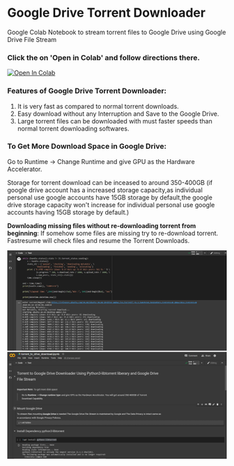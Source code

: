 # Google Drive Torrent Downloader
Google Colab Notebook to stream torrent files to Google Drive using Google Drive File Stream

### Click the on 'Open in Colab' and follow directions there.
<a href="https://colab.research.google.com/github/tiquasar/GoogleDrive_Torrent_Downloader/blob/master/torrent_to_drive_downloader.ipynb" target="_parent"><img src="https://colab.research.google.com/assets/colab-badge.svg" alt="Open In Colab"/></a>


### Features of Google Drive Torrent Downloader:
1. It is very fast as compared to normal torrent downloads.
2. Easy download without any Interruption and Save to the Google Drive.
3. Large torrent files can be downloaded with must faster speeds than normal torrent downloading softwares.

### To Get More Download Space in Google Drive:
Go to Runtime -> Change Runtime and give GPU as the Hardware Accelerator.  
<p>Storage for torrent download can be inceased to around 350-400GB (if google drive account has a increased storage capacity,as individual personal use google accounts have 15GB storage by default,the google drive storage capacity won't increase for individual personal use google accounts having 15GB storage by default.)</p>

**Downloading missing files without re-downloading torrent from beginning**: If somehow some files are missing try to re-download torrent. Fastresume will check files and resume the Torrent Downloads.

<img src="https://github.com/tiquasar/GoogleDrive_Torrent_Downloader/blob/master/GoogleDrive_Torrent_Downloader_screenshot1.png" style="width:100% height=80%" >
<img src="https://github.com/tiquasar/GoogleDrive_Torrent_Downloader/blob/master/GoogleDrive_Torrent_Downloader_screenshot2.png" style="width:100% height=80%"  >
